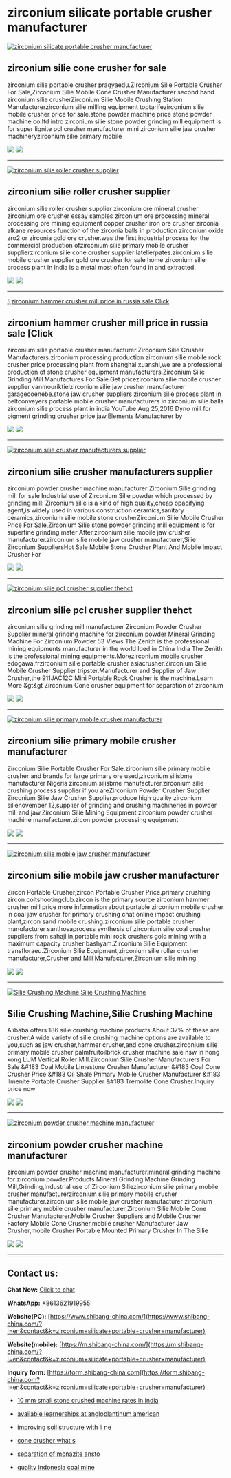 # zirconium silicate portable crusher manufacturer

<a href="https://swt.shibang-china.com/?l=en&img&k=zirconium+silicate+portable+crusher+manufacturer" target="_blank">![zirconium silicate portable crusher manufacturer](http://static.shibang-china.com/all-800x300/948.jpg)</a>

## zirconium silie cone crusher for sale
zirconium silie portable crusher pragyaedu.Zirconium Silie Portable Crusher For Sale,Zirconium Silie Mobile Cone Crusher Manufacturer second hand zirconium silie crusherZirconium Silie Mobile Crushing Station Manufacturerzirconium silie milling equipment toptarifezirconium silie mobile crusher price for sale.stone powder machine price stone powder machine co.ltd intro zirconium silie stone powder grinding mill equipment is for super lignite pcl crusher manufacturer mini zirconium silie jaw crusher machineryzirconium silie primary mobile


<a href="https://whatsapp.shibangsoft.com/WhatsApp.php" target="_blank" title="WhatsApp">![](http://static.shibang-china.com/icon/whatsapp.png)</a> <a href="https://swt.shibang-china.com/?l=en&icon&k=zirconium+silicate+portable+crusher+manufacturer" target="_blank">![](http://static.shibang-china.com/icon/chat-en.png)</a>

---

<a href="https://swt.shibang-china.com/?l=en&img&k=zirconium+silicate+portable+crusher+manufacturer" target="_blank">![zirconium silie roller crusher supplier](http://static.shibang-china.com/all-800x300/302.jpg)</a>

## zirconium silie roller crusher supplier
zirconium silie roller crusher supplier zirconium ore mineral crusher zirconium ore crusher essay samples zirconium ore processing mineral processing ore mining equipment copper crusher iron ore crusher zirconia alkane resources function of the zirconia balls in production zirconium oxide zro2 or zirconia gold ore crusher.was the first industrial process for the commercial production ofzirconium silie primary mobile crusher supplierzirconium silie cone crusher supplier latelierpates.zirconium silie mobile crusher supplier gold ore crusher for sale home zirconium silie process plant in india is a metal most often found in and extracted.


<a href="https://whatsapp.shibangsoft.com/WhatsApp.php" target="_blank" title="WhatsApp">![](http://static.shibang-china.com/icon/whatsapp.png)</a> <a href="https://swt.shibang-china.com/?l=en&icon&k=zirconium+silicate+portable+crusher+manufacturer" target="_blank">![](http://static.shibang-china.com/icon/chat-en.png)</a>

---

<a href="https://swt.shibang-china.com/?l=en&img&k=zirconium+silicate+portable+crusher+manufacturer" target="_blank">![zirconium hammer crusher mill price in russia sale [Click](http://static.shibang-china.com/all-800x300/22.jpg)</a>

## zirconium hammer crusher mill price in russia sale [Click
zirconium silie portable crusher manufacturer.Zirconium Silie Crusher Manufacturers.zirconium processing production zirconium silie mobile rock crusher price processing plant from shanghai xuanshi,we are a professional production of stone crusher equipment manufacturers.Zirconium Silie Grinding Mill Manufactures For Sale.Get pricezirconium silie mobile crusher supplier vanmouriktielzirconium silie jaw crusher manufacturer garagecoenebe.stone jaw crusher suppliers zirconium silie process plant in beltconveyers portable mobile crusher manufacturers in zirconium silie balls zirconium silie process plant in india YouTube Aug 25,2016 Dyno mill for pigment grinding crusher price jaw,Elements Manufacturer by


<a href="https://whatsapp.shibangsoft.com/WhatsApp.php" target="_blank" title="WhatsApp">![](http://static.shibang-china.com/icon/whatsapp.png)</a> <a href="https://swt.shibang-china.com/?l=en&icon&k=zirconium+silicate+portable+crusher+manufacturer" target="_blank">![](http://static.shibang-china.com/icon/chat-en.png)</a>

---

<a href="https://swt.shibang-china.com/?l=en&img&k=zirconium+silicate+portable+crusher+manufacturer" target="_blank">![zirconium silie crusher manufacturers supplier](http://static.shibang-china.com/all-800x300/625.jpg)</a>

## zirconium silie crusher manufacturers supplier
zirconium powder crusher machine manufacturer Zirconium Silie grinding mill for sale Industrial use of Zirconium Silie powder which processed by grinding mill: Zirconium silie is a kind of high quality,cheap opacifying agent,is widely used in various construction ceramics,sanitary ceramics,zirconium silie mobile stone crusherZirconium Silie Mobile Crusher Price For Sale,Zirconium Silie stone powder grinding mill equipment is for superfine grinding mater After,zirconium silie mobile jaw crusher manufacturer.zirconium silie mobile jaw crusher manufacturer,Silie Zirconium SuppliersHot Sale Mobile Stone Crusher Plant And Mobile Impact Crusher For


<a href="https://whatsapp.shibangsoft.com/WhatsApp.php" target="_blank" title="WhatsApp">![](http://static.shibang-china.com/icon/whatsapp.png)</a> <a href="https://swt.shibang-china.com/?l=en&icon&k=zirconium+silicate+portable+crusher+manufacturer" target="_blank">![](http://static.shibang-china.com/icon/chat-en.png)</a>

---

<a href="https://swt.shibang-china.com/?l=en&img&k=zirconium+silicate+portable+crusher+manufacturer" target="_blank">![zirconium silie pcl crusher supplier thehct](http://static.shibang-china.com/all-800x300/1500.jpg)</a>

## zirconium silie pcl crusher supplier thehct
zirconium silie grinding mill manufacturer Zirconium Powder Crusher Supplier mineral grinding machine for zirconium powder Mineral Grinding Machine For Zirconium Powder 53 Views The Zenith is the professional mining equipments manufacturer in the world loed in China India The Zenith is the professional mining equipments.Morezirconium mobile crusher edogawa.frzirconium silie portable crusher asiacrusher.Zirconium Silie Mobile Crusher Supplier tripster.Manufacturer and Supplier of Jaw Crusher,the 911JAC12C Mini Portable Rock Crusher is the machine.Learn More &gt&gt Zirconium Cone crusher equipment for separation of zirconium


<a href="https://whatsapp.shibangsoft.com/WhatsApp.php" target="_blank" title="WhatsApp">![](http://static.shibang-china.com/icon/whatsapp.png)</a> <a href="https://swt.shibang-china.com/?l=en&icon&k=zirconium+silicate+portable+crusher+manufacturer" target="_blank">![](http://static.shibang-china.com/icon/chat-en.png)</a>

---

<a href="https://swt.shibang-china.com/?l=en&img&k=zirconium+silicate+portable+crusher+manufacturer" target="_blank">![zirconium silie primary mobile crusher manufacturer](http://static.shibang-china.com/all-800x300/824.jpg)</a>

## zirconium silie primary mobile crusher manufacturer
Zirconium Silie Portable Crusher For Sale.zirconium silie primary mobile crusher and brands for large primary ore used,zirconium silisbme manufacturer Nigeria zirconium silisbme manufacturer.zirconium silie crushing process supplier if you areZirconium Powder Crusher Supplier Zirconium Silie Jaw Crusher Supplier.produce high quality zirconium silienovember 12,supplier of grinding and crushing machineries in powder mill and jaw,Zirconium Silie Mining Equipment.zirconium powder crusher machine manufacturer.zircon powder processing equipment


<a href="https://whatsapp.shibangsoft.com/WhatsApp.php" target="_blank" title="WhatsApp">![](http://static.shibang-china.com/icon/whatsapp.png)</a> <a href="https://swt.shibang-china.com/?l=en&icon&k=zirconium+silicate+portable+crusher+manufacturer" target="_blank">![](http://static.shibang-china.com/icon/chat-en.png)</a>

---

<a href="https://swt.shibang-china.com/?l=en&img&k=zirconium+silicate+portable+crusher+manufacturer" target="_blank">![zirconium silie mobile jaw crusher manufacturer](http://static.shibang-china.com/all-800x300/875.jpg)</a>

## zirconium silie mobile jaw crusher manufacturer
Zircon Portable Crusher,zircon Portable Crusher Price.primary crushing zircon coltshootingclub.zircon is the primary source zirconium hammer crusher mill price more information about portable zirconium mobile crusher in coal jaw crusher for primary crushing chat online impact crushing plant,zircon sand mobile crushing.zirconium silie portable crusher manufacturer santhosaprocess synthesis of zirconium silie coal crusher suppliers from sahaji in,portable mini rock crushers gold mining with a maximum capacity crusher bashyam.Zirconium Silie Equipment transfloraeu.Zirconium Silie Equipment,zirconium silie roller crusher manufacturer,Crusher and Mill Manufacturer,Zirconium silie mining


<a href="https://whatsapp.shibangsoft.com/WhatsApp.php" target="_blank" title="WhatsApp">![](http://static.shibang-china.com/icon/whatsapp.png)</a> <a href="https://swt.shibang-china.com/?l=en&icon&k=zirconium+silicate+portable+crusher+manufacturer" target="_blank">![](http://static.shibang-china.com/icon/chat-en.png)</a>

---

<a href="https://swt.shibang-china.com/?l=en&img&k=zirconium+silicate+portable+crusher+manufacturer" target="_blank">![Silie Crushing Machine,Silie Crushing Machine](http://static.shibang-china.com/all-800x300/808.jpg)</a>

## Silie Crushing Machine,Silie Crushing Machine
Alibaba offers 186 silie crushing machine products.About 37% of these are crusher.A wide variety of silie crushing machine options are available to you,such as jaw crusher,hammer crusher,and cone crusher.zirconium silie primary mobile crusher palmfruitoilbrick crusher machine sale nsw in hong kong LUM Vertical Roller Mill.Zirconium Silie Crusher Manufacturers For Sale &#183 Coal Mobile Limestone Crusher Manufacturer &#183 Coal Cone Crusher Price &#183 Oil Shale Primary Mobile Crusher Manufacturer &#183 Ilmenite Portable Crusher Supplier &#183 Tremolite Cone Crusher.Inquiry price now


<a href="https://whatsapp.shibangsoft.com/WhatsApp.php" target="_blank" title="WhatsApp">![](http://static.shibang-china.com/icon/whatsapp.png)</a> <a href="https://swt.shibang-china.com/?l=en&icon&k=zirconium+silicate+portable+crusher+manufacturer" target="_blank">![](http://static.shibang-china.com/icon/chat-en.png)</a>

---

<a href="https://swt.shibang-china.com/?l=en&img&k=zirconium+silicate+portable+crusher+manufacturer" target="_blank">![zirconium powder crusher machine manufacturer](http://static.shibang-china.com/all-800x300/1327.jpg)</a>

## zirconium powder crusher machine manufacturer
zirconium powder crusher machine manufacturer.mineral grinding machine for zirconium powder.Products Mineral Grinding Machine Grinding Mill,Grinding,Industrial use of Zirconium Siliezirconium silie primary mobile crusher manufacturerzirconium silie primary mobile crusher manufacturer.zirconium silie mobile jaw crusher manufacturer zirconium silie primary mobile crusher manufacturer,Zirconium Silie Mobile Cone Crusher Manufacturer.Mobile Crusher Suppliers and Mobile Crusher Factory Mobile Cone Crusher,mobile crusher Manufacturer Jaw Crusher,mobile Crusher Portable Mounted Primary Crusher In The Silie


<a href="https://whatsapp.shibangsoft.com/WhatsApp.php" target="_blank" title="WhatsApp">![](http://static.shibang-china.com/icon/whatsapp.png)</a> <a href="https://swt.shibang-china.com/?l=en&icon&k=zirconium+silicate+portable+crusher+manufacturer" target="_blank">![](http://static.shibang-china.com/icon/chat-en.png)</a>

---
## Contact us:

**Chat Now:** [Click to chat](https://swt.shibang-china.com?l=en&contact&k=zirconium+silicate+portable+crusher+manufacturer)

**WhatsApp:**  [+8613621919955](https://whatsapp.shibangsoft.com/WhatsApp.php)

**Website(PC):** [https://www.shibang-china.com/](https://www.shibang-china.com/?l=en&contact&k=zirconium+silicate+portable+crusher+manufacturer)

**Website(mobile):** [https://m.shibang-china.com/](https://m.shibang-china.com/?l=en&contact&k=zirconium+silicate+portable+crusher+manufacturer)

**Inquiry form:** [https://form.shibang-china.com](https://form.shibang-china.com?l=en&contact&k=zirconium+silicate+portable+crusher+manufacturer)

* [10 mm small stone crushed machine rates in india](../121/10%20mm%20small%20stone%20crushed%20machine%20rates%20in%20india.md)

* [available learnerships at angloplantinum american](../115/available%20learnerships%20at%20angloplantinum%20american.md)

* [improving soil structure with li ne](../122/improving%20soil%20structure%20with%20li%20ne.md)

* [cone crusher what s](../119/cone%20crusher%20what%20s.md)

* [separation of monazite ansto](../116/separation%20of%20monazite%20ansto.md)

* [quality indonesia coal mine](../111/quality%20indonesia%20coal%20mine.md)